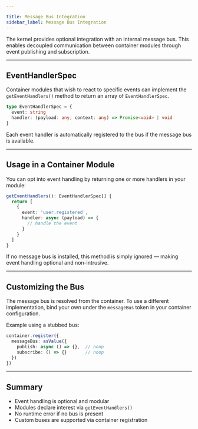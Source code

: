 ```yaml
---

title: Message Bus Integration
sidebar_label: Message Bus Integration
---
```



The kernel provides optional integration with an internal message bus. This enables decoupled communication between container modules through event publishing and subscription.

---

## EventHandlerSpec

Container modules that wish to react to specific events can implement the `getEventHandlers()` method to return an array of `EventHandlerSpec`.
```ts
type EventHandlerSpec = {
  event: string
  handler: (payload: any, context: any) => Promise<void> | void
}
```
Each event handler is automatically registered to the bus if the message bus is available.

---

## Usage in a Container Module

You can opt into event handling by returning one or more handlers in your module:
```ts
getEventHandlers(): EventHandlerSpec[] {
  return [
    {
      event: 'user.registered',
      handler: async (payload) => {
        // handle the event
      }
    }
  ]
}
```
If no message bus is installed, this method is simply ignored — making event handling optional and non-intrusive.

---

## Customizing the Bus

The message bus is resolved from the container. To use a different implementation, bind your own under the `messageBus` token in your container configuration.

Example using a stubbed bus:
```ts
container.register({
  messageBus: asValue({
    publish: async () => {},  // noop
    subscribe: () => {}       // noop
  })
})
```
---

## Summary

- Event handling is optional and modular
- Modules declare interest via `getEventHandlers()`
- No runtime error if no bus is present
- Custom buses are supported via container registration
